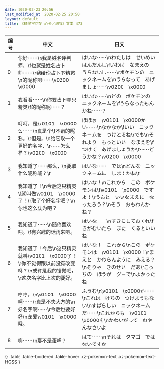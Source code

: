 ```yaml
---
date: 2020-02-23 20:56
last_modified_at: 2020-02-25 20:50
layout: default
title: 《精灵宝可梦 心金／魂银》文本 473
---
```

| 编号 | 中文 | 日文 |
| ---- | ---- | ---- |
| 0 | 你好⋯⋯\n我是姓名评判师，\f也就是姓名占卜师⋯⋯\r我给你占卜下精灵\n的昵称吧⋯⋯\v0200　\x0000 | はいな⋯⋯\nわたしは　せいめい　はんだんし\fいわば　なまえの　うらないし⋯⋯\rポケモンの　ニックネ－ムを\nうらなって　あげましょ⋯⋯\v0200　\x0000 |
| 1 | 我看看⋯⋯\n你要占卜哪只精灵\f的昵称呢⋯⋯？ | はいな⋯⋯\nどの　ポケモンの　ニックネ－ムを\fうらなったもんかね⋯⋯？ |
| 2 | 呵呵，是\v0101　\x0000么⋯⋯\n真是个\f不错的昵称。\r但是，\n给它取一个更好的名字，\r⋯⋯怎么样？\v0200　\x0000 | ほほぉ　\v0101　\x0000かい⋯⋯\nなかなか\fいい　ニックネ－ムを　つけとるね\rでも\nそれより　もっといい　なまえを\fつけて　あげましょうか\r⋯⋯どうかな？\v0200　\x0000 |
| 3 | 我知道了⋯⋯那么，\n要取什么昵称呢？\r | はいな⋯⋯　では\nどんな　ニックネ－ムに　しますかね\r |
| 4 | 我知道了！\n今后这只精灵\f就叫做\v0101　\x0000了！\r取了个好名字吧？\n你也这么认为吧？ | はいな！\nこれから　この　ポケモンは\f\v0101　\x0000　ですよ！\rうんと　いいなまえに　なったろう？\nそう　おもわんかね？ |
| 5 | 我知道了⋯⋯\n随你喜欢吧。\f有兴趣的话再来吧。 | はいな⋯⋯\nすきにしておくれ\fきがむいたら　また　くるといいね |
| 6 | 我知道了！今后\n这只精灵就叫\v0101　\x0000了！\r你不觉得跟以前没有改变吗？\n或许是我的错觉吧，\r这次名字比上次的要好。 | はいな！　これから\nこの　ポケモンは　\v0101　\x0000！\rまえと　かわらんように　みえる？\nそりゃ　きのせい　だあ\rこっちの　ほうが　グ－で\nよかったね |
| 7 | 哼哼，\n\v0101　\x0000啊⋯⋯\r真是不失大方的\n好名字啊⋯⋯\r今后也要好好\n宠爱\v0101　\x0000哦。 | ふうむ\n\v0101　\x0000か⋯⋯\rこれは　けちの　つけようもない\nすばらしい　ニックネ－ムだ⋯⋯\rこれからも　\v0101　\x0000を\nかわいがって　おやんなさいよ |
| 8 | 嗨⋯⋯\n那不是蛋吗？ | はて⋯⋯\nそれは　タマゴ　ではないですか |
{: .table .table-bordered .table-hover .xz-pokemon-text .xz-pokemon-text-HGSS }